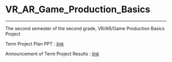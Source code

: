 # VR_AR_Game_Production_Basics
<hr>

The second semester of the second grade, VR/AR/Game Production Basics Project

Term Project Plan PPT : <u>[_link_](https://www.canva.com/design/DAFQIyQ7jwI/9GLeQg6YR22G45d1irhoYg/view?utm_content=DAFQIyQ7jwI&utm_campaign=designshare&utm_medium=link&utm_source=homepage_design_menu)</u> 

Announcement of Term Project Results : <u>[_link_](https://www.canva.com/design/DAFS2AzVgOo/QitSSYqkTcPg3GEjSl-Owg/view?utm_content=DAFS2AzVgOo&utm_campaign=designshare&utm_medium=link&utm_source=homepage_design_menu)</u> 
